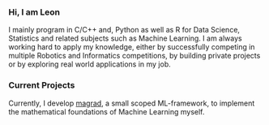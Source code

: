 ### Hi, I am Leon
I mainly program in C/C++ and, Python as well as R for Data Science, Statistics and related subjects such as Machine Learning. I am always working hard to apply my knowledge, either by successfully competing in multiple Robotics and Informatics competitions, by building private projects or by exploring real world applications in my job.

### Current Projects
Currently, I develop [magrad](https::/github.com/leonvol/magrad), a small scoped ML-framework, to implement the mathematical foundations of Machine Learning myself.
